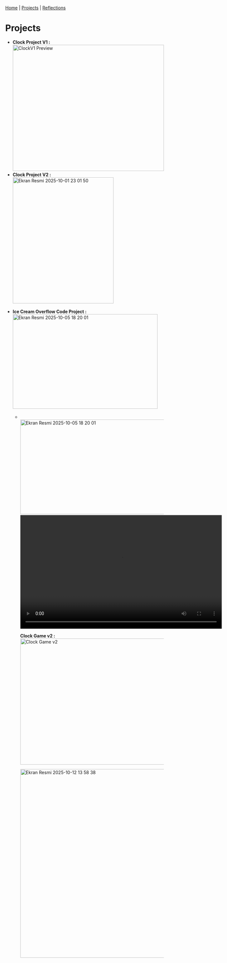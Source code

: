 [Home](README.md) | [Projects](projects.md) | [Reflections](reflections.md)

<html>
<body>

  <h1>Projects</h1>

  <section>
    <ul>
<li>
        <strong>Clock Project V1 :</strong> 
        <br>
        <img src="https://github.com/user-attachments/assets/db255f3c-1485-442a-8435-8fd6b0b02a7d" width="480" height="400" alt="ClockV1 Preview">
      </li>
      <li>
        <strong>Clock Project V2 :</strong>
        <br>
        <img width="320" height="400" alt="Ekran Resmi 2025-10-01 23 01 50" src="https://github.com/user-attachments/assets/bf6f6860-cc14-4eab-8f5a-19a224dea1ce" />
      </li>
    </ul>
  </section>

   <section>
    <ul>
<li>
        <strong>Ice Cream Overflow Code Project :</strong> 
        <br>
        <img width="460" height="300" alt="Ekran Resmi 2025-10-05 18 20 01" src="https://github.com/user-attachments/assets/9cd84930-0a7e-49e6-8c10-ac36d41b9188" />
      </li>
    <ul>
<li>
        <br>
        <img width="460" height="300" alt="Ekran Resmi 2025-10-05 18 20 01" src="https://github.com/user-attachments/assets/9bef2b29-e673-4945-8fab-6c202a68bef0" />
      </li>
  


   <video width="640" height="360" controls>
      <source src="https://github.com/user-attachments/assets/e1a311b4-0b50-4258-a87e-2d7b138dbd4c" type="video/mp4"></video>


<strong>Clock Game v2 :</strong> 
        <br>
        <img src="https://github.com/user-attachments/assets/eb37e1ca-76b1-4b97-94f9-53de7f920d8f" width="480" height="400" alt="Clock Game v2">

<img width="787" height="598" alt="Ekran Resmi 2025-10-12 13 58 38" src="https://github.com/user-attachments/assets/f6eb5dec-33c1-4fcf-9e63-2a931bd26f87" />




